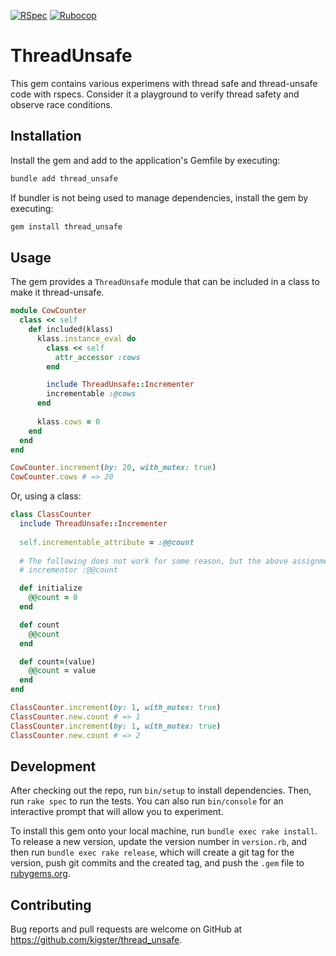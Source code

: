 [![RSpec](https://github.com/kigster/thread_unsafe/actions/workflows/rspec.yml/badge.svg)](https://github.com/kigster/thread_unsafe/actions/workflows/rspec.yml)
[![Rubocop](https://github.com/kigster/thread_unsafe/actions/workflows/rubocop.yml/badge.svg)](https://github.com/kigster/thread_unsafe/actions/workflows/rubocop.yml)

# ThreadUnsafe

This gem contains various experimens with thread safe and thread-unsafe code with rspecs. Consider it a playground to verify thread safety and observe race conditions.

## Installation

Install the gem and add to the application's Gemfile by executing:

```bash
bundle add thread_unsafe
```

If bundler is not being used to manage dependencies, install the gem by executing:

```bash
gem install thread_unsafe
```

## Usage

The gem provides a `ThreadUnsafe` module that can be included in a class to make it thread-unsafe. 

```ruby
module CowCounter
  class << self
    def included(klass)
      klass.instance_eval do
        class << self
          attr_accessor :cows
        end

        include ThreadUnsafe::Incrementer
        incrementable :@cows
      end
      
      klass.cows = 0
    end
  end
end

CowCounter.increment(by: 20, with_mutex: true)
CowCounter.cows # => 20
```

Or, using a class:

```ruby
class ClassCounter
  include ThreadUnsafe::Incrementer
  
  self.incrementable_attribute = :@@count
  
  # The following does not work for some reason, but the above assignment does
  # incrementor :@@count 

  def initialize
    @@count = 0
  end

  def count
    @@count
  end

  def count=(value)
    @@count = value
  end
end

ClassCounter.increment(by: 1, with_mutex: true)
ClassCounter.new.count # => 1
ClassCounter.increment(by: 1, with_mutex: true)
ClassCounter.new.count # => 2
```

## Development

After checking out the repo, run `bin/setup` to install dependencies. Then, run `rake spec` to run the tests. You can also run `bin/console` for an interactive prompt that will allow you to experiment.

To install this gem onto your local machine, run `bundle exec rake install`. To release a new version, update the version number in `version.rb`, and then run `bundle exec rake release`, which will create a git tag for the version, push git commits and the created tag, and push the `.gem` file to [rubygems.org](https://rubygems.org).

## Contributing

Bug reports and pull requests are welcome on GitHub at https://github.com/kigster/thread_unsafe.
